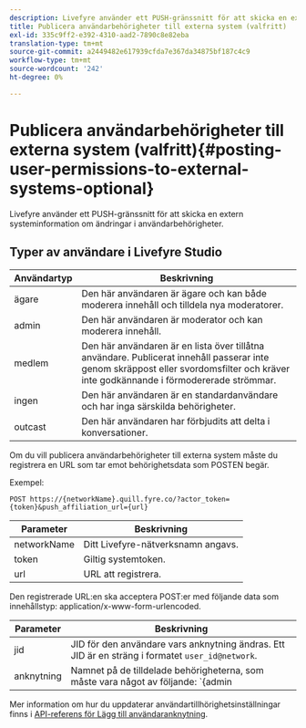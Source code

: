 ```yaml
---
description: Livefyre använder ett PUSH-gränssnitt för att skicka en extern systeminformation om ändringar i användarbehörigheter.
title: Publicera användarbehörigheter till externa system (valfritt)
exl-id: 335c9ff2-e392-4310-aad2-7890c8e82eba
translation-type: tm+mt
source-git-commit: a2449482e617939cfda7e367da34875bf187c4c9
workflow-type: tm+mt
source-wordcount: '242'
ht-degree: 0%

---
```


# Publicera användarbehörigheter till externa system (valfritt){#posting-user-permissions-to-external-systems-optional}

Livefyre använder ett PUSH-gränssnitt för att skicka en extern systeminformation om ändringar i användarbehörigheter.

## Typer av användare i Livefyre Studio

| Användartyp | Beskrivning |
|--- |--- |
| ägare | Den här användaren är ägare och kan både moderera innehåll och tilldela nya moderatorer. |
| admin | Den här användaren är moderator och kan moderera innehåll. |
| medlem | Den här användaren är en lista över tillåtna användare. Publicerat innehåll passerar inte genom skräppost eller svordomsfilter och kräver inte godkännande i förmodererade strömmar. |
| ingen | Den här användaren är en standardanvändare och har inga särskilda behörigheter. |
| outcast | Den här användaren har förbjudits att delta i konversationer. |

Om du vill publicera användarbehörigheter till externa system måste du registrera en URL som tar emot behörighetsdata som POSTEN begär.

Exempel:

```
POST https://{networkName}.quill.fyre.co/?actor_token={token}&push_affiliation_url={url}
```

| Parameter | Beskrivning |
|--- |--- |
| networkName | Ditt Livefyre-nätverksnamn angavs. |
| token | Giltig systemtoken. |
| url | URL att registrera. |

Den registrerade URL:en ska acceptera POST:er med följande data som innehållstyp: application/x-www-form-urlencoded.

| Parameter | Beskrivning |
|--- |--- |
| jid | JID för den användare vars anknytning ändras. Ett JID är en sträng i formatet `user_id@network`. |
| anknytning | Namnet på de tilldelade behörigheterna, som måste vara något av följande:  `{admin | member | none | outcast | owner}` |

Mer information om hur du uppdaterar användartillhörighetsinställningar finns i [API-referens för Lägg till användaranknytning](https://api.livefyre.com/docs/apis/by-category/user-management#operation=urn:livefyre:apis:quill:operations:api:v3.0:affiliation:add:method=post).
